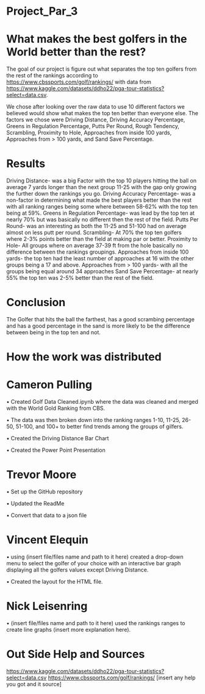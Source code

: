 # Project_Par_3

# What makes the best golfers in the World better than the rest?
The goal of our project is figure out what separates the top ten golfers from the rest of the rankings according to https://www.cbssports.com/golf/rankings/ with data from https://www.kaggle.com/datasets/ddho22/pga-tour-statistics?select=data.csv.

We chose after looking over the raw data to use 10 different factors we believed would show what makes the top ten better than everyone else. The factors we chose were Driving Distance, Driving Accuracy Percentage, Greens in Regulation Percentage, Putts Per Round, Rough Tendency, Scrambling, Proximity to Hole, Approaches from inside 100 yards, Approaches from > 100 yards, and Sand Save Percentage.

# Results

Driving Distance- was a big Factor with the top 10 players hitting the ball on average 7 yards longer than the next group 11-25 with the gap only growing the further down the rankings you go.
Driving Accuracy Percentage- was a non-factor in determining what made the best players better than the rest with all ranking ranges being some where between 58-62% with the top ten being at 59%.
 Greens in Regulation Percentage- was lead by the top ten at nearly 70% but was basically no different then the rest of the field.
Putts Per Round- was an interesting as both the 11-25 and 51-100 had on average almost on less putt per round.
Scrambling- At 70% the top ten golfers where 2-3% points better than the field at making par or better.
Proximity to Hole- All groups where on average 37-39 ft from the hole basically no difference between the rankings groupings.
Approaches from inside 100 yards- the top ten had the least number of approaches at 16 with the other groups being a 17 and above.
Approaches from > 100 yards- with all the groups being equal around 34 approaches
Sand Save Percentage- at nearly 55% the top ten was 2-5% better than the rest of the field.

# Conclusion

The Golfer that hits the ball the farthest, has a good scrambing percentage and has a good percentage in the sand  is more likely to be the difference between being in the top ten and not.

# How the work was distributed

# Cameron Pulling 
•	Created Golf Data Cleaned.ipynb where the data was cleaned and merged with the World Gold Ranking from CBS. 

•	The data was then broken down into the ranking ranges 1-10, 11-25, 26-50, 51-100, and 100+ to better find trends among the groups of gilfers.

•	Created the Driving Distance Bar Chart

•	Created the Power Point Presentation

# Trevor Moore 
•	Set up the GitHub repository 

•	Updated the ReadMe 

•	Convert that data to a json file

# Vincent Elequin 
•	using (insert file/files name and path to it here) created a drop-down menu to select the golfer of your choice with an interactive bar graph displaying all the golfers values except Driving Distance.

•	Created the layout for the HTML file.

# Nick Leisenring 
•	(insert file/files name and path to it here) used the rankings ranges to create line graphs (insert more explanation here). 

# Out Side Help and Sources
https://www.kaggle.com/datasets/ddho22/pga-tour-statistics?select=data.csv
https://www.cbssports.com/golf/rankings/ 
[insert any help you got and it source]
